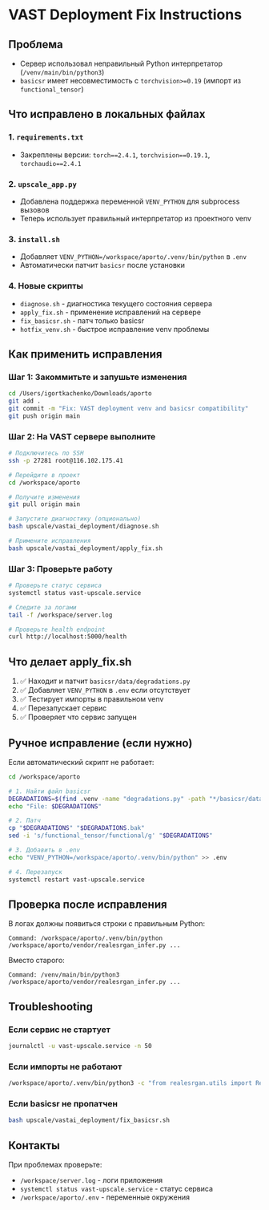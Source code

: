 # VAST Deployment Fix Instructions

## Проблема
- Сервер использовал неправильный Python интерпретатор (`/venv/main/bin/python3`)
- `basicsr` имеет несовместимость с `torchvision>=0.19` (импорт из `functional_tensor`)

## Что исправлено в локальных файлах

### 1. `requirements.txt`
- Закреплены версии: `torch==2.4.1`, `torchvision==0.19.1`, `torchaudio==2.4.1`

### 2. `upscale_app.py`
- Добавлена поддержка переменной `VENV_PYTHON` для subprocess вызовов
- Теперь использует правильный интерпретатор из проектного venv

### 3. `install.sh`
- Добавляет `VENV_PYTHON=/workspace/aporto/.venv/bin/python` в `.env`
- Автоматически патчит `basicsr` после установки

### 4. Новые скрипты
- `diagnose.sh` - диагностика текущего состояния сервера
- `apply_fix.sh` - применение исправлений на сервере
- `fix_basicsr.sh` - патч только basicsr
- `hotfix_venv.sh` - быстрое исправление venv проблемы

## Как применить исправления

### Шаг 1: Закоммитьте и запушьте изменения

```bash
cd /Users/igortkachenko/Downloads/aporto
git add .
git commit -m "Fix: VAST deployment venv and basicsr compatibility"
git push origin main
```

### Шаг 2: На VAST сервере выполните

```bash
# Подключитесь по SSH
ssh -p 27281 root@116.102.175.41

# Перейдите в проект
cd /workspace/aporto

# Получите изменения
git pull origin main

# Запустите диагностику (опционально)
bash upscale/vastai_deployment/diagnose.sh

# Примените исправления
bash upscale/vastai_deployment/apply_fix.sh
```

### Шаг 3: Проверьте работу

```bash
# Проверьте статус сервиса
systemctl status vast-upscale.service

# Следите за логами
tail -f /workspace/server.log

# Проверьте health endpoint
curl http://localhost:5000/health
```

## Что делает apply_fix.sh

1. ✅ Находит и патчит `basicsr/data/degradations.py`
2. ✅ Добавляет `VENV_PYTHON` в `.env` если отсутствует
3. ✅ Тестирует импорты в правильном venv
4. ✅ Перезапускает сервис
5. ✅ Проверяет что сервис запущен

## Ручное исправление (если нужно)

Если автоматический скрипт не работает:

```bash
cd /workspace/aporto

# 1. Найти файл basicsr
DEGRADATIONS=$(find .venv -name "degradations.py" -path "*/basicsr/data/degradations.py" | head -n1)
echo "File: $DEGRADATIONS"

# 2. Патч
cp "$DEGRADATIONS" "$DEGRADATIONS.bak"
sed -i 's/functional_tensor/functional/g' "$DEGRADATIONS"

# 3. Добавить в .env
echo "VENV_PYTHON=/workspace/aporto/.venv/bin/python" >> .env

# 4. Перезапуск
systemctl restart vast-upscale.service
```

## Проверка после исправления

В логах должны появиться строки с правильным Python:
```
Command: /workspace/aporto/.venv/bin/python /workspace/aporto/vendor/realesrgan_infer.py ...
```

Вместо старого:
```
Command: /venv/main/bin/python3 /workspace/aporto/vendor/realesrgan_infer.py ...
```

## Troubleshooting

### Если сервис не стартует
```bash
journalctl -u vast-upscale.service -n 50
```

### Если импорты не работают
```bash
/workspace/aporto/.venv/bin/python3 -c "from realesrgan.utils import RealESRGANer; print('OK')"
```

### Если basicsr не пропатчен
```bash
bash upscale/vastai_deployment/fix_basicsr.sh
```

## Контакты

При проблемах проверьте:
- `/workspace/server.log` - логи приложения
- `systemctl status vast-upscale.service` - статус сервиса
- `/workspace/aporto/.env` - переменные окружения
